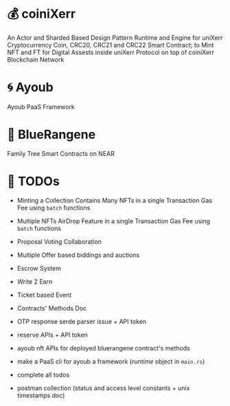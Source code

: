 
# 💰 coiniXerr 

An Actor and Sharded Based Design Pattern Runtime and Engine for uniXerr Cryptocurrency Coin, CRC20, CRC21 and CRC22 Smart Contract; to Mint NFT and FT for Digital Assests inside uniXerr Protocol on top of coiniXerr Blockchain Network

# 🌀 Ayoub 

Ayoub PaaS Framework

# 🧧 BlueRangene 

Family Tree Smart Contracts on NEAR 

# 📌 TODOs

* Minting a Collection Contains Many NFTs in a single Transaction Gas Fee using `batch` functions 

* Multiple NFTs AirDrop Feature in a single Transaction Gas Fee using `batch` functions

* Proposal Voting Collaboration

* Multiple Offer based biddings and auctions

* Escrow System

* Write 2 Earn

* Ticket based Event 

* Contracts' Methods Doc

* OTP response serde parser issue + API token

* reserve APIs + API token

* ayoub nft APIs for deployed bluerangene contract's methods

* make a PaaS cli for ayoub a framework (_runtime_ object in `main.rs`)

* complete all todos

* postman collection (status and access level constants + unix timestamps doc)